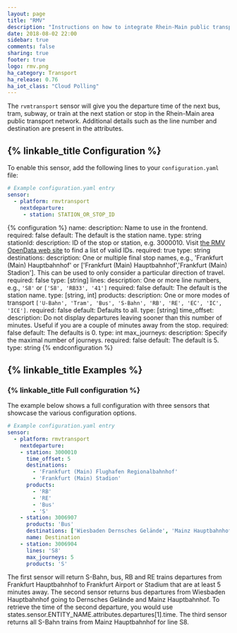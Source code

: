 ```yaml
---
layout: page
title: "RMV"
description: "Instructions on how to integrate Rhein-Main public transport departure times into Home Assistant."
date: 2018-08-02 22:00
sidebar: true
comments: false
sharing: true
footer: true
logo: rmv.png
ha_category: Transport
ha_release: 0.76
ha_iot_class: "Cloud Polling"
---
```


The `rvmtransport` sensor will give you the departure time of the next bus, tram, subway, or train at the next station or stop in the Rhein-Main area public transport network. Additional details such as the line number and destination are present in the attributes.

## {% linkable_title Configuration %}

To enable this sensor, add the following lines to your `configuration.yaml` file:

```yaml
# Example configuration.yaml entry
sensor:
  - platform: rmvtransport
    nextdeparture:
     - station: STATION_OR_STOP_ID
```
{% configuration %}
name:
  description: Name to use in the frontend.
  required: false
  default: The default is the station name.
  type: string
stationId:
  description: ID of the stop or station, e.g. 3000010. Visit [the RMV OpenData web site](https://opendata.rmv.de) to find a list of valid IDs.
  required: true
  type: string
destinations:
  description: One or multiple final stop names, e.g., 'Frankfurt (Main) Hauptbahnhof' or ['Frankfurt (Main) Hauptbahnhof','Frankfurt (Main) Stadion']. This can be used to only consider a particular direction of travel.
  required: false
  type: [string]
lines:
  description: One or more line numbers, e.g., `'S8'` or `['S8', 'RB33', '41']`
  required: false
  default: The default is the station name.
  type: [string, int]
products:
  description: One or more modes of transport `['U-Bahn', 'Tram', 'Bus', 'S-Bahn', 'RB', 'RE', 'EC', 'IC', 'ICE']`. 
  required: false
  default: Defaults to all.
  type: [string]
time_offset:
  description: Do not display departures leaving sooner than this number of minutes. Useful if you are a couple of minutes away from the stop.
  required: false
  default: The defaults is 0.
  type: int
max_journeys:
  description: Specify the maximal number of journeys.
  required: false
  default: The default is 5.
  type: string
{% endconfiguration %}

## {% linkable_title Examples %}

### {% linkable_title Full configuration %}

The example below shows a full configuration with three sensors that showcase the various configuration options.

```yaml
# Example configuration.yaml entry
sensor:
  - platform: rmvtransport
    nextdeparture:
    - station: 3000010
      time_offset: 5
      destinations:
        - 'Frankfurt (Main) Flughafen Regionalbahnhof'
        - 'Frankfurt (Main) Stadion'
      products:
        - 'RB'
        - 'RE'
        - 'Bus'
        - 'S'
    - station: 3006907
      products: 'Bus'
      destinations: ['Wiesbaden Dernsches Gelände', 'Mainz Hauptbahnhof']
      name: Destination
    - station: 3006904
      lines: 'S8'
      max_journeys: 5
      products: 'S'
```

The first sensor will return S-Bahn, bus, RB and RE trains departures from Frankfurt Hauptbahnhof to Frankfurt Airport or Stadium that are at least 5 minutes away. 
The second sensor returns bus departures from Wiesbaden Hauptbahnhof going to Dernsches Gelände and Mainz Hauptbahnhof. To retrieve the time of the second departure, you would use states.sensor.ENTITY_NAME.attributes.departures[1].time.
The third sensor returns all S-Bahn trains from Mainz Hauptbahnhof for line S8.
